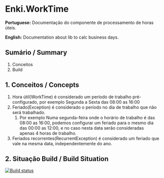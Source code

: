 # Enki.WorkTime

**Portuguese:**
Documentação do componente de processamento de horas úteis.

**English:**
Documentation about lib to calc business days.

## Sumário / Summary

1. Conceitos
2. Build

## 1. Conceitos / Concepts

1. Hora útil(WorkTime) é considerado um período de trabalho pré-configurado, por exemplo Segunda a Sexta das 08:00 as 16:00
2. Feriado(Exception) é considerado o período no dia de trabalho que não será trabalhado.
    1. Por exemplo Numa segunda-feira onde o horário de trabalho é das 08:00 as 16:00, podemos configurar um feriado para o mesmo dia das 00:00 as 12:00, e no caso nesta data serão consideradas apenas 4 horas de trabalho.
3. Feriados recorrentes(RecurrentException) é considerado um feriado que vale na mesma data, independentemente do ano.

## 2. Situação Build / Build Situation

[![Build status](https://ci.appveyor.com/api/projects/status/h9mk1uyuhk635cbs?svg=true)](https://ci.appveyor.com/project/reinaldocoelho/enki-worktime)